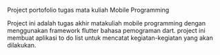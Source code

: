 Project portofolio tugas mata kuliah Mobile Programming

Project ini adalah tugas akhir matakuliah mobile programming dengan menggunakan framework flutter bahasa pemograman dart. project ini membuat aplikasi to do list untuk mencatat kegiatan-kegiatan yang akan dilakukan.

